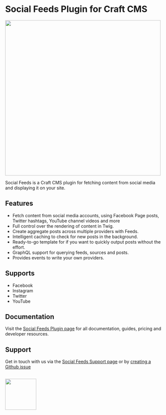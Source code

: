 # Social Feeds Plugin for Craft CMS
<img width="500" src="https://verbb.imgix.net/plugins/social-feeds/social-feeds-social-card.png?v=2">

Social Feeds is a Craft CMS plugin for fetching content from social media and displaying it on your site.

## Features
- Fetch content from social media accounts, using Facebook Page posts, Twitter hashtags, YouTube channel videos and more
- Full control over the rendering of content in Twig.
- Create aggregate posts across multiple providers with Feeds.
- Intelligent caching to check for new posts in the background.
- Ready-to-go template for if you want to quickly output posts without the effort.
- GraphQL support for querying feeds, sources and posts.
- Provides events to write your own providers.

## Supports
- Facebook
- Instagram
- Twitter
- YouTube

## Documentation
Visit the [Social Feeds Plugin page](https://verbb.io/craft-plugins/social-feeds) for all documentation, guides, pricing and developer resources.

## Support
Get in touch with us via the [Social Feeds Support page](https://verbb.io/craft-plugins/social-feeds/support) or by [creating a Github issue](https://github.com/verbb/social-feeds/issues)

<h2></h2>

<a href="https://verbb.io" target="_blank">
  <img width="100" src="https://verbb.io/assets/img/verbb-pill.svg">
</a>
